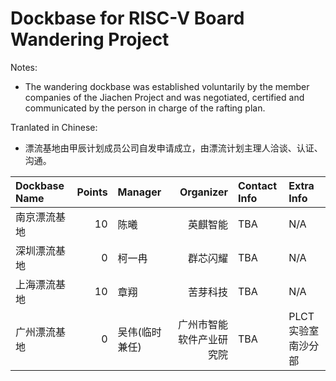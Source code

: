 # Dockbase for RISC-V Board Wandering Project

Notes:
- The wandering dockbase was established voluntarily by the member companies of the Jiachen Project and was negotiated, certified and communicated by the person in charge of the rafting plan.

Tranlated in Chinese:
- 漂流基地由甲辰计划成员公司自发申请成立，由漂流计划主理人洽谈、认证、沟通。


| Dockbase Name         | Points | Manager              | Organizer         | Contact Info | Extra Info |
| :-------------------- | -----: | :------------------- | ---------------: | :----------- | :--------- |
| 南京漂流基地 | 10 | 陈曦 | 英麒智能 | TBA | N/A |
| 深圳漂流基地 | 0 | 柯一冉 | 群芯闪耀 | TBA | N/A |
| 上海漂流基地 | 10 | 章翔 | 苦芽科技 | TBA | N/A |
| 广州漂流基地 | 0 | 吴伟(临时兼任) | 广州市智能软件产业研究院 | TBA | PLCT实验室南沙分部 |
